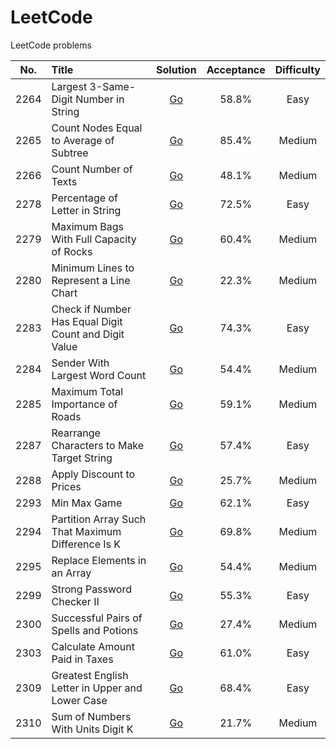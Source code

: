 # LeetCode

LeetCode problems

| No.    |  Title  |  Solution  |  Acceptance |  Difficulty |
|:--------:|:----------------------------------------------------------------|:--------:|:--------:|:--------:|
|2264|Largest 3-Same-Digit Number in String|[Go](https://github.com/appak21/LeetCode/blob/master/weekly-contest/292/2264.%20Largest%203-Same-Digit%20Number%20in%20String.go)|58.8%|Easy|
|2265|Count Nodes Equal to Average of Subtree|[Go](https://github.com/appak21/LeetCode/blob/master/weekly-contest/292/2265.%20Count%20Nodes%20Equal%20to%20Average%20of%20Subtree.go)|85.4%|Medium|
|2266|Count Number of Texts|[Go](https://github.com/appak21/LeetCode/blob/master/weekly-contest/292/2266.%20Count%20Number%20of%20Texts.go)|48.1%|Medium|
|2278|Percentage of Letter in String|[Go](https://github.com/appak21/LeetCode/blob/master/weekly-contest/294/2278.%20Percentage%20of%20Letter%20in%20String.go)|72.5%|Easy|
|2279|Maximum Bags With Full Capacity of Rocks|[Go](https://github.com/appak21/LeetCode/blob/master/weekly-contest/294/2279.%20Maximum%20Bags%20With%20Full%20Capacity%20of%20Rocks.go)|60.4%|Medium|
|2280|Minimum Lines to Represent a Line Chart|[Go](https://github.com/appak21/LeetCode/blob/master/weekly-contest/294/2280.%20Minimum%20Lines%20to%20Represent%20a%20Line%20Chart.go)|22.3%|Medium|
|2283|Check if Number Has Equal Digit Count and Digit Value|[Go](https://github.com/appak21/LeetCode/blob/master/biweekly-contest/79/2283.%20Check%20if%20Number%20Has%20Equal%20Digit%20Count%20and%20Digit%20Value.go)|74.3%|Easy|
|2284|Sender With Largest Word Count|[Go](https://github.com/appak21/LeetCode/blob/master/biweekly-contest/79/2284.%20Sender%20With%20Largest%20Word%20Count.go)|54.4%|Medium|
|2285|Maximum Total Importance of Roads|[Go](https://github.com/appak21/LeetCode/blob/master/biweekly-contest/79/2285.%20Maximum%20Total%20Importance%20of%20Roads.go)|59.1%|Medium|
|2287|Rearrange Characters to Make Target String|[Go](https://github.com/appak21/LeetCode/blob/master/weekly-contest/295/2287.%20Rearrange%20Characters%20to%20Make%20Target%20String.go)|57.4%|Easy|
|2288|Apply Discount to Prices|[Go](https://github.com/appak21/LeetCode/blob/master/weekly-contest/295/2288.%20Apply%20Discount%20to%20Prices.go)|25.7%|Medium|
|2293|Min Max Game|[Go](https://github.com/appak21/LeetCode/blob/master/weekly-contest/296/2293.%20Min%20Max%20Game.go)|62.1%|Easy|
|2294|Partition Array Such That Maximum Difference Is K|[Go](https://github.com/appak21/LeetCode/blob/master/weekly-contest/296/2294.%20Partition%20Array%20Such%20That%20Maximum%20Difference%20Is%20K.go)|69.8%|Medium|
|2295|Replace Elements in an Array|[Go](https://github.com/appak21/LeetCode/blob/master/weekly-contest/296/2295.%20Replace%20Elements%20in%20an%20Array.go)|54.4%|Medium|
|2299|Strong Password Checker II|[Go](https://github.com/appak21/LeetCode/blob/master/biweekly-contest/80/2299.%20Strong%20Password%20Checker%20II.go)|55.3%|Easy|
|2300|Successful Pairs of Spells and Potions|[Go](https://github.com/appak21/LeetCode/blob/master/biweekly-contest/80/2300.%20Successful%20Pairs%20of%20Spells%20and%20Potions.go)|27.4%|Medium|
|2303|Calculate Amount Paid in Taxes|[Go](https://github.com/appak21/LeetCode/blob/master/weekly-contest/297/2303.%20Calculate%20Amount%20Paid%20in%20Taxes.go)|61.0%|Easy|
|2309|Greatest English Letter in Upper and Lower Case|[Go](https://github.com/appak21/LeetCode/blob/master/weekly-contest/298/2309.%20Greatest%20English%20Letter%20in%20Upper%20and%20Lower%20Case.go)|68.4%|Easy|
|2310|Sum of Numbers With Units Digit K|[Go](https://github.com/appak21/LeetCode/blob/master/weekly-contest/298/2310.%20Sum%20of%20Numbers%20With%20Units%20Digit%20K.go)|21.7%|Medium|
